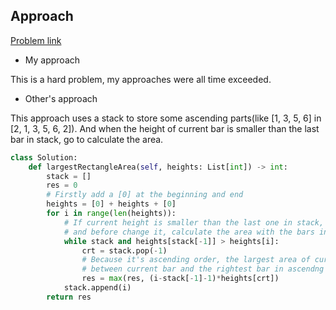 ## Approach

[Problem link](https://leetcode.com/problems/largest-rectangle-in-histogram/)

- My approach

This is a hard problem, my approaches were all time exceeded.

- Other's approach

This approach uses a stack to store some ascending parts(like [1, 3, 5, 6] in [2, 1, 3, 5, 6, 2]).
And when the height of current bar is smaller than the last bar in stack, go to calculate the area.

```python
class Solution:
    def largestRectangleArea(self, heights: List[int]) -> int:
        stack = []
        res = 0
        # Firstly add a [0] at the beginning and end
        heights = [0] + heights + [0]
        for i in range(len(heights)):
            # If current height is smaller than the last one in stack, means the start of 'ascending sequence' needs to change
            # and before change it, calculate the area with the bars in stack now.
            while stack and heights[stack[-1]] > heights[i]:
                crt = stack.pop(-1)
                # Because it's ascending order, the largest area of current bar equals to (the height of current bar) * (the distance
                # between current bar and the rightest bar in ascendng order)
                res = max(res, (i-stack[-1]-1)*heights[crt])
            stack.append(i)
        return res
            
```
